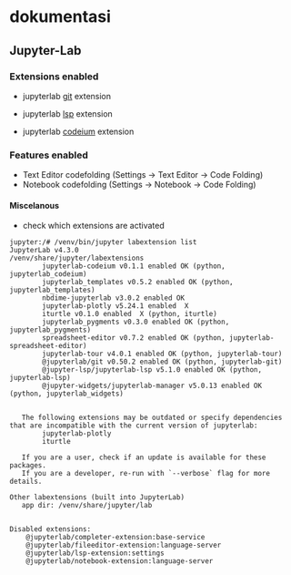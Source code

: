 # dokumentasi

## Jupyter-Lab

### Extensions enabled

- jupyterlab [git](https://blog.reviewnb.com/jupyterlab-git-extension/) extension

- jupyterlab [lsp](https://github.com/krassowski/jupyterlab-lsp) extension

- jupyterlab [codeium](https://github.com/jtpio/jupyterlab-codeium) extension

### Features enabled

- Text Editor codefolding (Settings -> Text Editor -> Code Folding)
- Notebook codefolding (Settings -> Notebook -> Code Folding)


#### Miscelanous

- check which extensions are activated

```
jupyter:/# /venv/bin/jupyter labextension list
JupyterLab v4.3.0
/venv/share/jupyter/labextensions
        jupyterlab-codeium v0.1.1 enabled OK (python, jupyterlab_codeium)
        jupyterlab_templates v0.5.2 enabled OK (python, jupyterlab_templates)
        nbdime-jupyterlab v3.0.2 enabled OK
        jupyterlab-plotly v5.24.1 enabled  X
        iturtle v0.1.0 enabled  X (python, iturtle)
        jupyterlab_pygments v0.3.0 enabled OK (python, jupyterlab_pygments)
        spreadsheet-editor v0.7.2 enabled OK (python, jupyterlab-spreadsheet-editor)
        jupyterlab-tour v4.0.1 enabled OK (python, jupyterlab-tour)
        @jupyterlab/git v0.50.2 enabled OK (python, jupyterlab-git)
        @jupyter-lsp/jupyterlab-lsp v5.1.0 enabled OK (python, jupyterlab-lsp)
        @jupyter-widgets/jupyterlab-manager v5.0.13 enabled OK (python, jupyterlab_widgets)


   The following extensions may be outdated or specify dependencies that are incompatible with the current version of jupyterlab:
        jupyterlab-plotly
        iturtle

   If you are a user, check if an update is available for these packages.
   If you are a developer, re-run with `--verbose` flag for more details.

Other labextensions (built into JupyterLab)
   app dir: /venv/share/jupyter/lab


Disabled extensions:
    @jupyterlab/completer-extension:base-service
    @jupyterlab/fileeditor-extension:language-server
    @jupyterlab/lsp-extension:settings
    @jupyterlab/notebook-extension:language-server
```


